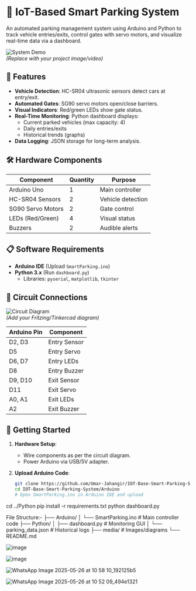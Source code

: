 # 🚗 IoT-Based Smart Parking System

An automated parking management system using Arduino and Python to track vehicle entries/exits, control gates with servo motors, and visualize real-time data via a dashboard.

![System Demo](media/image1.jpeg)  
*(Replace with your project image/video)*

## 🌟 Features
- **Vehicle Detection**: HC-SR04 ultrasonic sensors detect cars at entry/exit.
- **Automated Gates**: SG90 servo motors open/close barriers.
- **Visual Indicators**: Red/green LEDs show gate status.
- **Real-Time Monitoring**: Python dashboard displays:
  - Current parked vehicles (max capacity: 4)
  - Daily entries/exits
  - Historical trends (graphs)
- **Data Logging**: JSON storage for long-term analysis.

## 🛠️ Hardware Components
| Component           | Quantity | Purpose                          |
|---------------------|----------|----------------------------------|
| Arduino Uno         | 1        | Main controller                  |
| HC-SR04 Sensors     | 2        | Vehicle detection               |
| SG90 Servo Motors   | 2        | Gate control                    |
| LEDs (Red/Green)    | 4        | Visual status                   |
| Buzzers             | 2        | Audible alerts                  |

## 📋 Software Requirements
- **Arduino IDE** (Upload `SmartParking.ino`)
- **Python 3.x** (Run `dashboard.py`)
  - Libraries: `pyserial`, `matplotlib`, `tkinter`

## 🔌 Circuit Connections
![Circuit Diagram](media/circuit_diagram.png)  
*(Add your Fritzing/Tinkercad diagram)*

| Arduino Pin | Component        |
|-------------|------------------|
| D2, D3      | Entry Sensor     |
| D5          | Entry Servo      |
| D6, D7      | Entry LEDs       |
| D8          | Entry Buzzer     |
| D9, D10     | Exit Sensor      |
| D11         | Exit Servo       |
| A0, A1      | Exit LEDs        |
| A2          | Exit Buzzer      |

## 🚀 Getting Started
1. **Hardware Setup**:  
   - Wire components as per the circuit diagram.
   - Power Arduino via USB/5V adapter.

2. **Upload Arduino Code**:  
   ```bash
   git clone https://github.com/Umar-Jahangir/IOT-Base-Smart-Parking-System.git
   cd IOT-Base-Smart-Parking-System/Arduino
   # Open SmartParking.ino in Arduino IDE and upload


cd ../Python
pip install -r requirements.txt
python dashboard.py


File Structure:-
├── Arduino/
│   └── SmartParking.ino       # Main controller code
├── Python/
│   ├── dashboard.py           # Monitoring GUI
│   └── parking_data.json      # Historical logs
├── media/                     # Images/diagrams
└── README.md



![image](https://github.com/user-attachments/assets/cdae8a02-2363-46de-8459-97a1e1c8afc3)



![image](https://github.com/user-attachments/assets/fe9202ec-169d-4a59-ba00-7db06b51813a)




![WhatsApp Image 2025-05-26 at 10 58 10_192125b5](https://github.com/user-attachments/assets/6a1fa298-b53a-493a-aded-b3eb207e3a6b)



![WhatsApp Image 2025-05-26 at 10 52 09_494e1321](https://github.com/user-attachments/assets/91f9d575-288b-4d88-9a16-16eb8f12c5d4)

